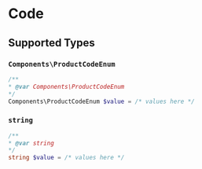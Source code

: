 # Code


## Supported Types

### `Components\ProductCodeEnum`

```php
/**
* @var Components\ProductCodeEnum
*/
Components\ProductCodeEnum $value = /* values here */
```

### `string`

```php
/**
* @var string
*/
string $value = /* values here */
```

